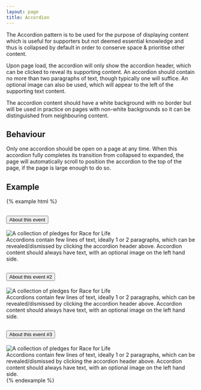 ```yaml
---
layout: page
title: Accordion
---
```


The Accordion pattern is to be used for the purpose of displaying content which is useful for supporters but not deemed essential knowledge and thus is collapsed by default in order to conserve space & prioritise other content.

Upon page load, the accordion will only show the accordion header, which can be clicked to reveal its supporting content. An accordion should contain no more than two paragraphs of text, though typically one will suffice. An optional image can also be used, which will appear to the left of the supporting text content.

The accordion content should have a white background with no border but will be used in practice on pages with non-white backgrounds so it can be distinguished from neighbouring content.

## Behaviour
Only one accordion should be open on a page at any time. When this accordion fully completes its transition from collapsed to expanded, the page will automatically scroll to position the accordion to the top of the page, if the page is large enough to do so.

## Example

{% example html %}
  <div class="cr-accordion">
    <h2 class="cr-accordion__header"><button data-target="#accordion-1" data-toggle="collapse" aria-expanded="false" aria-controls="accordion-1">About this event</button></h2>
    <div id="accordion-1" class="collapse cr-accordion__content">
      <div class="cr-accordion__image">
        <img src="{{ site.baseurl }}/assets/images/rfl.jpg" alt="A collection of pledges for Race for Life" />
      </div>
      <div class="cr-accordion__summary">Accordions contain few lines of text, ideally 1 or 2 paragraphs, which can be revealed/dismissed by clicking the accordion header above. Accordion content should always have text, with an optional image on the left hand side.</div>
    </div>
  </div>

  <div class="cr-accordion">
    <h2 class="cr-accordion__header"><button data-target="#accordion-2" data-toggle="collapse" aria-expanded="false" aria-controls="accordion-1">About this event #2</button></h2>
    <div id="accordion-2" class="collapse cr-accordion__content">
      <div class="cr-accordion__image">
        <img src="{{ site.baseurl }}/assets/images/rfl.jpg" alt="A collection of pledges for Race for Life" />
      </div>
      <div class="cr-accordion__summary">Accordions contain few lines of text, ideally 1 or 2 paragraphs, which can be revealed/dismissed by clicking the accordion header above. Accordion content should always have text, with an optional image on the left hand side.</div>
    </div>
  </div>

  <div class="cr-accordion">
      <h2 class="cr-accordion__header"><button data-target="#accordion-3" data-toggle="collapse" aria-expanded="false" aria-controls="accordion-1">About this event #3</button></h2>
      <div id="accordion-3" class="collapse cr-accordion__content">
        <div class="cr-accordion__image">
          <img src="{{ site.baseurl }}/assets/images/rfl.jpg" alt="A collection of pledges for Race for Life" />
        </div>
        <div class="cr-accordion__summary">Accordions contain few lines of text, ideally 1 or 2 paragraphs, which can be revealed/dismissed by clicking the accordion header above. Accordion content should always have text, with an optional image on the left hand side.</div>
      </div>
    </div>
{% endexample %}
